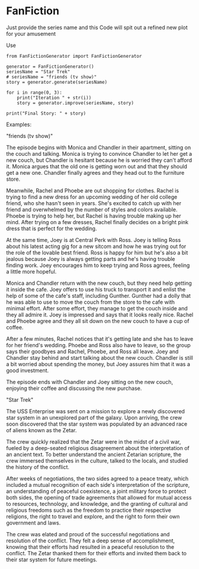 # FanFiction

Just provide the series name and this Code will spit out a refined new plot for your amusement


Use

```
from FanFictionGenerator import FanFictionGenerator

generator = FanFictionGenerator()
seriesName = "Star Trek"
# seriesName = "friends (tv show)"
story = generator.generate(seriesName)

for i in range(0, 3):
    print("Iteration " + str(i))
    story = generator.improve(seriesName, story)

print("Final Story: " + story)
```

Examples:

"friends (tv show)"

The episode begins with Monica and Chandler in their apartment, sitting on the couch and talking. Monica is trying to convince Chandler to let her get a new couch, but Chandler is hesitant because he is worried they can't afford it. Monica argues that the old one is getting worn out and that they should get a new one. Chandler finally agrees and they head out to the furniture store.

Meanwhile, Rachel and Phoebe are out shopping for clothes. Rachel is trying to find a new dress for an upcoming wedding of her old college friend, who she hasn't seen in years. She's excited to catch up with her friend and overwhelmed by the number of styles and colors available. Phoebe is trying to help her, but Rachel is having trouble making up her mind. After trying on a few dresses, Rachel finally decides on a bright pink dress that is perfect for the wedding. 

At the same time, Joey is at Central Perk with Ross. Joey is telling Ross about his latest acting gig for a new sitcom and how he was trying out for the role of the lovable best friend. Ross is happy for him but he's also a bit jealous because Joey is always getting parts and he's having trouble finding work. Joey encourages him to keep trying and Ross agrees, feeling a little more hopeful. 

Monica and Chandler return with the new couch, but they need help getting it inside the cafe. Joey offers to use his truck to transport it and enlist the help of some of the cafe's staff, including Gunther. Gunther had a dolly that he was able to use to move the couch from the store to the cafe with minimal effort. After some effort, they manage to get the couch inside and they all admire it. Joey is impressed and says that it looks really nice. Rachel and Phoebe agree and they all sit down on the new couch to have a cup of coffee. 

After a few minutes, Rachel notices that it's getting late and she has to leave for her friend's wedding. Phoebe and Ross also have to leave, so the group says their goodbyes and Rachel, Phoebe, and Ross all leave. Joey and Chandler stay behind and start talking about the new couch. Chandler is still a bit worried about spending the money, but Joey assures him that it was a good investment.

The episode ends with Chandler and Joey sitting on the new couch, enjoying their coffee and discussing the new purchase.


"Star Trek"

The USS Enterprise was sent on a mission to explore a newly discovered star system in an unexplored part of the galaxy. Upon arriving, the crew soon discovered that the star system was populated by an advanced race of aliens known as the Zetar.

The crew quickly realized that the Zetar were in the midst of a civil war, fueled by a deep-seated religious disagreement about the interpretation of an ancient text. To better understand the ancient Zetarian scripture, the crew immersed themselves in the culture, talked to the locals, and studied the history of the conflict.

After weeks of negotiations, the two sides agreed to a peace treaty, which included a mutual recognition of each side's interpretation of the scripture, an understanding of peaceful coexistence, a joint military force to protect both sides, the opening of trade agreements that allowed for mutual access to resources, technology, and knowledge, and the granting of cultural and religious freedoms such as the freedom to practice their respective religions, the right to travel and explore, and the right to form their own government and laws.

The crew was elated and proud of the successful negotiations and resolution of the conflict. They felt a deep sense of accomplishment, knowing that their efforts had resulted in a peaceful resolution to the conflict. The Zetar thanked them for their efforts and invited them back to their star system for future meetings.
